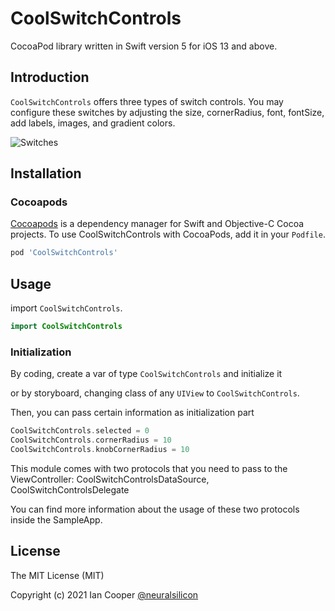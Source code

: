 
# CoolSwitchControls
CocoaPod library written in Swift version 5 for iOS 13 and above.

## Introduction

`CoolSwitchControls` offers three types of switch controls. You may configure these switches by adjusting the size, cornerRadius, font, fontSize, add labels, images, and gradient colors.


![Switches](https://user-images.githubusercontent.com/35051980/125172463-85fd5380-e17f-11eb-83e8-d499c9c24f64.gif)


## Installation

### Cocoapods

[Cocoapods](https://cocoapods.org/#install) is a dependency manager for Swift and Objective-C Cocoa projects. To use CoolSwitchControls with CocoaPods, add it in your `Podfile`.

```ruby
pod 'CoolSwitchControls'
```

## Usage

import `CoolSwitchControls`.

```swift
import CoolSwitchControls
```

### Initialization

By coding, create a var of type `CoolSwitchControls` and initialize it

or  by storyboard, changing class of any `UIView` to `CoolSwitchControls`.

Then, you can pass certain information as initialization part

```swift
CoolSwitchControls.selected = 0
CoolSwitchControls.cornerRadius = 10
CoolSwitchControls.knobCornerRadius = 10
```

This module comes with two protocols that you need to pass to the ViewController:
CoolSwitchControlsDataSource, CoolSwitchControlsDelegate

You can find more information about the usage of these two protocols inside the SampleApp.


## License

The MIT License (MIT)

Copyright (c) 2021 Ian Cooper [@neuralsilicon](https://twitter.com/neuralsilicon)

